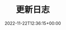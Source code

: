 ---
weight: 3700
title: "更新日志"
description: ""
icon: update
date: 2022-11-22T12:36:15+00:00
lastmod: 2022-11-22T12:36:15+00:00
draft: false
---
